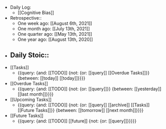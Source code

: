 - Daily Log:
    - [[Cognitive Bias]]
- Retrospective::
    - One week ago: [[August 6th, 2021]]
    - One month ago: [[July 13th, 2021]]
    - One quarter ago: [[May 13th, 2021]]
    - One year ago: [[August 13th, 2020]]
- Daily Stoic::
    - 
- [[Tasks]]
    - {{query: {and: [[TODO]] {not: {or: [[query]] [[Overdue Tasks]]}} {between: [[today]] [[today]]}}}}
- [[Overdue Tasks]]
    - {{query: {and: [[TODO]] {not: {or: [[query]]}} {between: [[yesterday]] [[last month]]}}}}
- [[Upcoming Tasks]]
    - {{query: {and: [[TODO]] {not: {or: [[query]] [[archive]] [[Tasks]] [[Future Tasks]]}} {between: [[tomorrow]] [[next month]]}}}}
- [[Future Tasks]]
    - {{query: {and: [[TODO]] [[future]] {not: {or: [[query]]}}}}}
